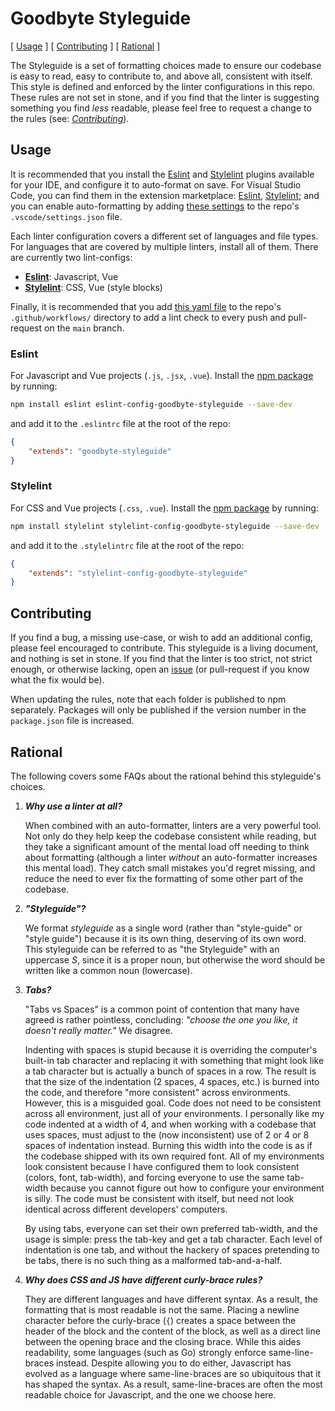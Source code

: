 # Goodbyte Styleguide

[ [Usage](#usage) ]
[ [Contributing](#contributing) ]
[ [Rational](#rational) ]

The Styleguide is a set of formatting choices made to ensure our codebase is easy to read, easy to contribute to, and above all, consistent with itself. This style is defined and enforced by the linter configurations in this repo. These rules are not set in stone, and if you find that the linter is suggesting something you find _less_ readable, please feel free to request a change to the rules (see: _[Contributing](#contributing)_).

## Usage

It is recommended that you install the [Eslint](https://eslint.org) and [Stylelint](https://stylelint.io) plugins available for your IDE, and configure it to auto-format on save. For Visual Studio Code, you can find them in the extension marketplace: [Eslint](https://marketplace.visualstudio.com/items?itemName=dbaeumer.vscode-eslint), [Stylelint](https://marketplace.visualstudio.com/items?itemName=stylelint.vscode-stylelint); and you can enable auto-formatting by adding [these settings](./.vscode/settings.json) to the repo's `.vscode/settings.json` file.

Each linter configuration covers a different set of languages and file types. For languages that are covered by multiple linters, install all of them. There are currently two lint-configs:

- **[Eslint](#eslint)**: Javascript, Vue
- **[Stylelint](#stylelint)**: CSS, Vue (style blocks)

Finally, it is recommended that you add [this yaml file](./.github/workflows/lint.yml) to the repo's `.github/workflows/` directory to add a lint check to every push and pull-request on the `main` branch.

### Eslint

For Javascript and Vue projects (`.js`, `.jsx`, `.vue`). Install the [npm package](https://www.npmjs.com/package/eslint-config-goodbyte-styleguide) by running:

```bash
npm install eslint eslint-config-goodbyte-styleguide --save-dev
```

and add it to the `.eslintrc` file at the root of the repo:

```json
{
    "extends": "goodbyte-styleguide"
}
```

### Stylelint

For CSS and Vue projects (`.css`, `.vue`). Install the [npm package](https://www.npmjs.com/package/stylelint-config-goodbyte-styleguide) by running:

```bash
npm install stylelint stylelint-config-goodbyte-styleguide --save-dev
```

and add it to the `.stylelintrc` file at the root of the repo:

```json
{
    "extends": "stylelint-config-goodbyte-styleguide"
}
```

## Contributing

If you find a bug, a missing use-case, or wish to add an additional config, please feel encouraged to contribute. This styleguide is a living document, and nothing is set in stone. If you find that the linter is too strict, not strict enough, or otherwise lacking, open an [issue](https://github.com/GoodbyteCo/Styleguide/issues) (or pull-request if you know what the fix would be).

When updating the rules, note that each folder is published to npm separately. Packages will only be published if the version number in the `package.json` file is increased.

## Rational

The following covers some FAQs about the rational behind this styleguide's choices.

1. _**Why use a linter at all?**_

	When combined with an auto-formatter, linters are a very powerful tool. Not only do they help keep the codebase consistent while reading, but they take a significant amount of the mental load off needing to think about formatting (although a linter _without_ an auto-formatter increases this mental load). They catch small mistakes you'd regret missing, and reduce the need to ever fix the formatting of some other part of the codebase.

2. _**"Styleguide"?**_
	
	We format _styleguide_ as a single word (rather than "style-guide" or "style guide") because it is its own thing, deserving of its own word. This styleguide can be referred to as "the Styleguide" with an uppercase _S_, since it is a proper noun, but otherwise the word should be written like a common noun (lowercase).

3. _**Tabs?**_

	"Tabs vs Spaces" is a common point of contention that many have agreed is rather pointless, concluding: _"choose the one you like, it doesn't really matter."_ We disagree. 
	
	Indenting with spaces is stupid because it is overriding the computer's built-in tab character and replacing it with something that might look like a tab character but is actually a bunch of spaces in a row. The result is that the size of the indentation (2 spaces, 4 spaces, etc.) is burned into the code, and therefore "more consistent" across environments. However, this is a misguided goal. Code does not need to be consistent across all environment, just all of _your_ environments. I personally like my code indented at a width of 4, and when working with a codebase that uses spaces, must adjust to the (now inconsistent) use of 2 or 4 or 8 spaces of indentation instead. Burning this width into the code is as if the codebase shipped with its own required font. All of my environments look consistent because I have configured them to look consistent (colors, font, tab-width), and forcing everyone to use the same tab-width because you cannot figure out how to configure your environment is silly. The code must be consistent with itself, but need not look identical across different developers' computers. 
	
	By using tabs, everyone can set their own preferred tab-width, and the usage is simple: press the tab-key and get a tab character. Each level of indentation is one tab, and without the hackery of spaces pretending to be tabs, there is no such thing as a malformed tab-and-a-half.

4. _**Why does CSS and JS have different curly-brace rules?**_

	They are different languages and have different syntax. As a result, the formatting that is most readable is not the same. Placing a newline character before the curly-brace (`{`) creates a space between the header of the block and the content of the block, as well as a direct line between the opening brace and the closing brace. While this aides readability, some languages (such as Go) strongly enforce same-line-braces instead. Despite allowing you to do either, Javascript has evolved as a language where same-line-braces are so ubiquitous that it has shaped the syntax. As a result, same-line-braces are often the most readable choice for Javascript, and the one we choose here.